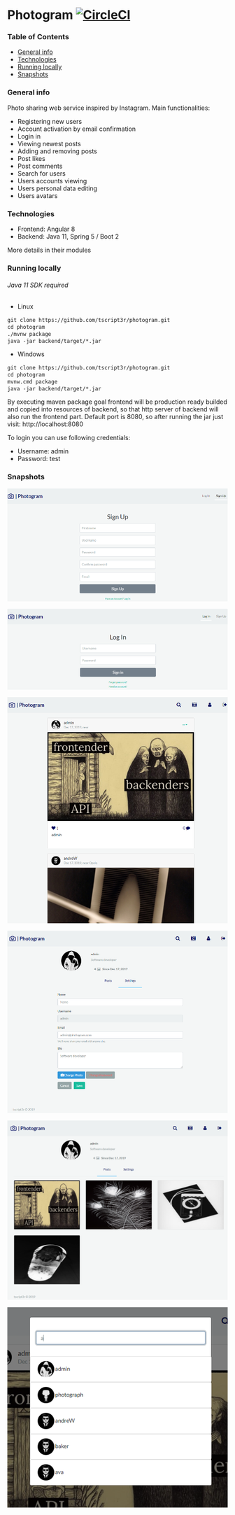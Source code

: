 # Photogram [![CircleCI](https://circleci.com/gh/tscript3r/photogram.svg?style=svg)](https://circleci.com/gh/tscript3r/photogram)

### Table of Contents
*    [General info](#general-info)
*    [Technologies](#technologies)
*    [Running locally](#running-locally)
*    [Snapshots](#snapshots)

### General info
Photo sharing web service inspired by Instagram. Main functionalities:
*    Registering new users
*    Account activation by email confirmation
*    Login in
*    Viewing newest posts
*    Adding and removing posts
*    Post likes
*    Post comments
*    Search for users
*    Users accounts viewing
*    Users personal data editing
*    Users avatars

### Technologies
*    Frontend: Angular 8
*    Backend: Java 11, Spring 5 / Boot 2

More details in their modules

### Running locally

###### Java 11 SDK required

* Linux
```
git clone https://github.com/tscript3r/photogram.git
cd photogram
./mvnw package
java -jar backend/target/*.jar
```

* Windows
```
git clone https://github.com/tscript3r/photogram.git
cd photogram
mvnw.cmd package
java -jar backend/target/*.jar
```

By executing maven package goal frontend will be production ready builded and copied into resources of backend, so
that http server of backend will also run the frontend part. Default port is 8080, so after running the jar just visit:
http://localhost:8080

To login you can use following credentials:
*    Username: admin
*    Password: test

### Snapshots

![sign-up](./img/Signup_Photogram.png)

![login](./img/Login_Photogram.png)

![main](./img/Main_Photogram.png)

![profile-edition](./img/Profile_Photogram.png)

![profile-viewing](./img/Profile_View_Photogram.png)

![profile-search](./img/Search_Photogram.png)